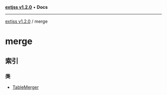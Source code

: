 [**extjss v1.2.0**](../README.md) • **Docs**

***

[extjss v1.2.0](../modules.md) / merge

# merge

## 索引

### 类

- [TableMerger](classes/TableMerger.md)
